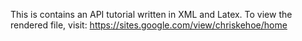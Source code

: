 This is contains an API tutorial written in XML and Latex. To view the rendered file, visit: https://sites.google.com/view/chriskehoe/home
